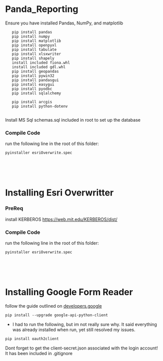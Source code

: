 # Panda_Reporting

Ensure you have installed Pandas, NumPy, and matplotlib

```
   pip install pandas
   pip install numpy
   pip install matplotlib
   pip install openpyxl
   pip install tabulate
   pip install xlsxwriter
   pip install shapely
   install included fiona.whl
   install included gdl.whl
   pip install geopandas
   pip install pywin32
   pip install pandasgui
   pip install easygui
   pip install pyodbc
   pip install sqlalchemy

   pip install arcgis
   pip install python-dotenv


```

Install MS Sql
schemas.sql included in root to set up the database

### Compile Code

run the following line in the root of this folder:

```
pyinstaller esriOverwrite.spec
```

<br>
<br>
<br>

# Installing Esri Overwritter

### PreReq

install KERBEROS
https://web.mit.edu/KERBEROS/dist/

### Compile Code

run the following line in the root of this folder:

```
pyinstaller esriOverwrite.spec
```

<br>
<br>
<br>

# Installing Google Form Reader

follow the guide outlined on [developers.google](https://developers.google.com/forms/api/quickstart/python)

```
pip install --upgrade google-api-python-client
```

- I had to run the following, but im not really sure why. It said everything was already installed when run, yet still resolved my issues.

```
pip install oauth2client
```

Dont forget to get the client-secret.json associated with the login account!  
It has been included in .gitignore
